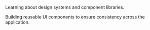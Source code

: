 Learning about design systems and component libraries.

Building reusable UI components to ensure consistency across the application.